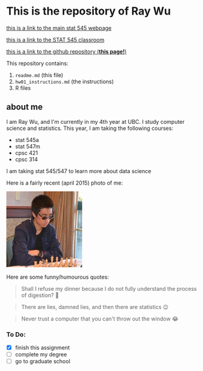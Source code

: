 # This is the repository of Ray Wu

[this is a link to the main stat 545 webpage](http://stat545.com)

[this is a link to the STAT 545 classroom](http://stat545.com/Classroom)

[this is a link to the github repository (**this page!**)](https://github.com/STAT545-UBC-students/hw01-rning-wu)

This repository contains: 
1. `readme.md` (this file)
2. `hw01_instructions.md` (the instructions)
3. R files

## about me

I am Ray Wu, and I'm currently in my 4th year at UBC. I study computer science and statistics. This year, I am taking the following courses:
- stat 545a
- stat 547m
- cpsc 421
- cpsc 314

I am taking stat 545/547 to learn more about data science 

Here is a fairly recent (april 2015) photo of me: 

![photo](ray.jpeg)

Here are some funny/humourous quotes: 
> Shall I refuse my dinner because I do not fully understand the process of digestion? :thinking:

> There are lies, damned lies, and then there are statistics :wink:

> Never trust a computer that you can't throw out the window :joy:

### To Do: 
- [x] finish this assignment
- [ ] complete my degree
- [ ] go to graduate school
